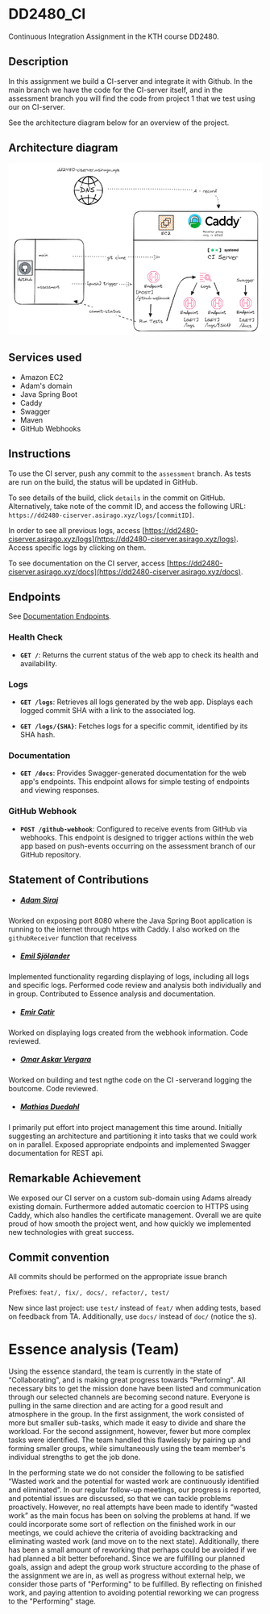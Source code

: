 # DD2480_CI
Continuous Integration Assignment in the KTH course DD2480.

## Description
In this assignment we build a CI-server and integrate it with Github.
In the main branch we have the code for the CI-server itself, and in the assessment branch you will find the code from project 1 that we test using our on CI-server.

See the architecture diagram below for an overview of the project.

## Architecture diagram

![Diagram](architecture.png)

## Services used
- Amazon EC2
- Adam's domain
- Java Spring Boot
- Caddy
- Swagger
- Maven
- GitHub Webhooks

## Instructions
To use the CI server, push any commit to the ```assessment``` branch. As tests are run on the build, the status will be updated in GitHub.

To see details of the build, click ```details``` in the commit on GitHub. Alternatively, take note of the commit ID, and access the following URL: ```https://dd2480-ciserver.asirago.xyz/logs/[commitID]```.

In order to see all previous logs, access [https://dd2480-ciserver.asirago.xyz/logs](https://dd2480-ciserver.asirago.xyz/logs). Access specific logs by clicking on them.

To see documentation on the CI server, access [https://dd2480-ciserver.asirago.xyz/docs](https://dd2480-ciserver.asirago.xyz/docs).

## Endpoints

See [Documentation Endpoints](https://dd2480-ciserver.asirago.xyz/docs).

### Health Check

- **`GET /`**: Returns the current status of the web app to check its health and availability.

### Logs

- **`GET /logs`**: Retrieves all logs generated by the web app. Displays each logged commit SHA with a link to the associated log.

- **`GET /logs/{SHA}`**: Fetches logs for a specific commit, identified by its SHA hash.

### Documentation

- **`GET /docs`**: Provides Swagger-generated documentation for the web app's endpoints. This endpoint allows for simple testing of endpoints and viewing responses.

### GitHub Webhook

- **`POST /github-webhook`**: Configured to receive events from GitHub via webhooks. This endpoint is designed to trigger actions within the web app based on push-events occurring on the assessment branch of our GitHub repository.


## Statement of Contributions
- ##### [Adam Siraj](https://github.com/asirago)
Worked on exposing port 8080 where the Java Spring Boot application is running to the internet through https with Caddy. I also worked on the `githubReceiver` function that receivess

- ##### [Emil Sjölander](https://github.com/emilsjol)
Implemented functionality regarding displaying of logs, including all logs and specific logs. Performed code review and analysis both individually and in group. Contributed to Essence analysis and documentation.

- ##### [Emir Catir](https://github.com/empazi)
Worked on displaying logs created from the webhook information. Code reviewed.

- ##### [Omar Askar Vergara](https://github.com/Omar-AV)
Worked on building and test ngthe code on the CI -serverand logging the boutcome. Code reviewed. 

- ##### [Mathias Duedahl](https://github.com/Lussebullen)
I primarily put effort into project management this time around. Initially suggesting an architecture and partitioning it into tasks that we could work on in parallel.
Exposed appropriate endpoints and implemented Swagger documentation for REST api.

## Remarkable Achievement
We exposed our CI server on a custom sub-domain using Adams already existing domain. Furthermore added automatic coercion to HTTPS using Caddy, which also handles the certificate management.
Overall we are quite proud of how smooth the project went, and how quickly we implemented new technologies with great success.

## Commit convention
All commits should be performed on the appropriate issue branch

Prefixes: ```feat/, fix/, docs/, refactor/, test/```

New since last project: use ```test/``` instead of ```feat/``` when adding tests, based on feedback from TA. Additionally, use ```docs/``` instead of ```doc/``` (notice the s).

# Essence analysis (Team)
Using the essence standard, the team is currently in the state of “Collaborating”, and is making great progress towards "Performing". All necessary bits to get the mission done have been listed and communication through our selected channels are becoming second nature. Everyone is pulling in the same direction and are acting for a good result and atmosphere in the group. In the first assignment, the work consisted of more but smaller sub-tasks, which made it easy to divide and share the workload. For the second assignment, however, fewer but more complex tasks were identified. The team handled this flawlessly by pairing up and forming smaller groups, while simultaneously using the team member's individual strengths to get the job done. 

In the performing state we do not consider the following to be satisfied “Wasted work and the potential for wasted work are continuously identified and eliminated”. In our regular follow-up meetings, our progress is reported, and potential issues are discussed, so that we can tackle problems proactively. However, no real attempts have been made to identify “wasted work” as the main focus has been on solving the problems at hand. If we could incorporate some sort of reflection on the finished work in our meetings, we could achieve the criteria of avoiding backtracking and eliminating wasted work (and move on to the next state). Additionally, there has been a small amount of reworking that perhaps could be avoided if we had planned a bit better beforehand. Since we are fulfilling our planned goals, assign and adept the group work structure according to the phase of the assignment we are in, as well as progress without external help,  we consider those parts of "Performing" to be fulfilled. By reflecting on finished work, and paying attention to avoiding potential reworking we can progress to the "Performing" stage.   
